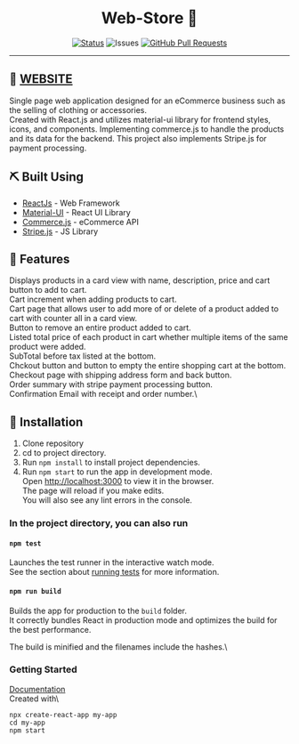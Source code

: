 <h1 align="center">Web-Store 🛒</h1>

<div align="center">

[![Status](https://img.shields.io/badge/status-active-success.svg)]()
![Issues](https://img.shields.io/github/issues/anthony-magana/Web-Store)
[![GitHub Pull Requests](https://img.shields.io/github/issues-pr/anthony-magana/Web-Store.svg)](https://github.com/anthony-magana/Web-Store/pulls)

</div>

---

## 🏁 [WEBSITE](https://mod-ent.netlify.app/)

Single page web application designed for an eCommerce business such as the selling of clothing or accessories.\
Created with React.js and utilizes material-ui library for frontend styles, icons, and components. Implementing commerce.js to handle the products and its data for the backend. This project also implements Stripe.js for payment processing.

## ⛏️ Built Using
- [ReactJs](https://reactjs.org/) - Web Framework
- [Material-UI](https://material-ui.com/) - React UI Library
- [Commerce.js](https://vuejs.org/) - eCommerce API
- [Stripe.js](https://stripe.com/docs) - JS Library

## 🎈 Features

Displays products in a card view with name, description, price and cart button to add to cart.\
Cart increment when adding products to cart.\
Cart page that allows user to add more of or delete of a product added to cart with counter all in a card view.\
Button to remove an entire product added to cart.\
Listed total price of each product in cart whether multiple items of the same product were added.\
SubTotal before tax listed at the bottom.\
Chckout button and button to empty the entire shopping cart at the bottom.\
Checkout page with shipping address form and back button.\
Order summary with stripe payment processing button.\
Confirmation Email with receipt and order number.\

## 🔧 Installation

1. Clone repository
2. cd to project directory.
3. Run `npm install` to install project dependencies.
4. Run `npm start` to run the app in development mode.\
   Open [http://localhost:3000](http://localhost:3000) to view it in the browser.\
   The page will reload if you make edits.\
   You will also see any lint errors in the console.

### In the project directory, you can also run

#### `npm test`

Launches the test runner in the interactive watch mode.\
See the section about [running tests](https://facebook.github.io/create-react-app/docs/running-tests) for more information.

#### `npm run build`

Builds the app for production to the `build` folder.\
It correctly bundles React in production mode and optimizes the build for the best performance.

The build is minified and the filenames include the hashes.\

### Getting Started
[Documentation](https://create-react-app.dev/docs/getting-started)\
Created with\
```
npx create-react-app my-app
cd my-app
npm start
```

